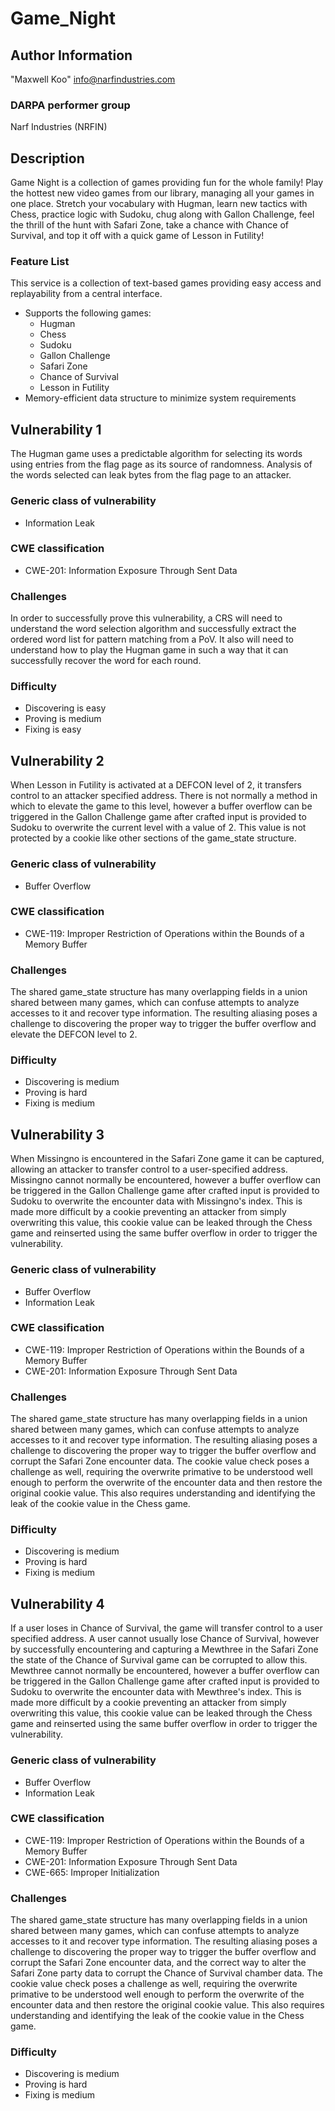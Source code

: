 # Game_Night

## Author Information
"Maxwell Koo" <info@narfindustries.com>

### DARPA performer group
Narf Industries (NRFIN)

## Description
Game Night is a collection of games providing fun for the whole family! Play the
hottest new video games from our library, managing all your games in one place.
Stretch your vocabulary with Hugman, learn new tactics with Chess, practice
logic with Sudoku, chug along with Gallon Challenge, feel the thrill of the hunt
with Safari Zone, take a chance with Chance of Survival, and top it off with a
quick game of Lesson in Futility!

### Feature List
This service is a collection of text-based games providing easy access and
replayability from a central interface.

- Supports the following games:
    * Hugman
    * Chess
    * Sudoku
    * Gallon Challenge
    * Safari Zone
    * Chance of Survival
    * Lesson in Futility
- Memory-efficient data structure to minimize system requirements

## Vulnerability 1
The Hugman game uses a predictable algorithm for selecting its words using
entries from the flag page as its source of randomness. Analysis of the words
selected can leak bytes from the flag page to an attacker.

### Generic class of vulnerability
- Information Leak

### CWE classification
- CWE-201: Information Exposure Through Sent Data

### Challenges
In order to successfully prove this vulnerability, a CRS will need to understand
the word selection algorithm and successfully extract the ordered word list for
pattern matching from a PoV. It also will need to understand how to play the
Hugman game in such a way that it can successfully recover the word for each
round.

### Difficulty
- Discovering is easy
- Proving is medium
- Fixing is easy

## Vulnerability 2
When Lesson in Futility is activated at a DEFCON level of 2, it transfers
control to an attacker specified address. There is not normally a method in
which to elevate the game to this level, however a buffer overflow can be
triggered in the Gallon Challenge game after crafted input is provided to Sudoku
to overwrite the current level with a value of 2. This value is not protected by
a cookie like other sections of the game\_state structure.

### Generic class of vulnerability
- Buffer Overflow

### CWE classification
- CWE-119: Improper Restriction of Operations within the Bounds of a Memory Buffer

### Challenges
The shared game\_state structure has many overlapping fields in a union shared
between many games, which can confuse attempts to analyze accesses to it and
recover type information. The resulting aliasing poses a challenge to
discovering the proper way to trigger the buffer overflow and elevate the DEFCON
level to 2.

### Difficulty
- Discovering is medium
- Proving is hard
- Fixing is medium

## Vulnerability 3
When Missingno is encountered in the Safari Zone game it can be captured,
allowing an attacker to transfer control to a user-specified address. Missingno
cannot normally be encountered, however a buffer overflow can be triggered in
the Gallon Challenge game after crafted input is provided to Sudoku to overwrite
the encounter data with Missingno's index. This is made more difficult by a
cookie preventing an attacker from simply overwriting this value, this cookie
value can be leaked through the Chess game and reinserted using the same buffer
overflow in order to trigger the vulnerability.

### Generic class of vulnerability
- Buffer Overflow
- Information Leak

### CWE classification
- CWE-119: Improper Restriction of Operations within the Bounds of a Memory Buffer
- CWE-201: Information Exposure Through Sent Data

### Challenges
The shared game\_state structure has many overlapping fields in a union shared
between many games, which can confuse attempts to analyze accesses to it and
recover type information. The resulting aliasing poses a challenge to
discovering the proper way to trigger the buffer overflow and corrupt the Safari
Zone encounter data. The cookie value check poses a challenge as well, requiring
the overwrite primative to be understood well enough to perform the overwrite of
the encounter data and then restore the original cookie value. This also
requires understanding and identifying the leak of the cookie value in the Chess
game.

### Difficulty
- Discovering is medium
- Proving is hard
- Fixing is medium

## Vulnerability 4
If a user loses in Chance of Survival, the game will transfer control to a user
specified address. A user cannot usually lose Chance of Survival, however by
successfully encountering and capturing a Mewthree in the Safari Zone the state
of the Chance of Survival game can be corrupted to allow this. Mewthree cannot
normally be encountered, however a buffer overflow can be triggered in the
Gallon Challenge game after crafted input is provided to Sudoku to overwrite the
encounter data with Mewthree's index. This is made more difficult by a cookie
preventing an attacker from simply overwriting this value, this cookie value can
be leaked through the Chess game and reinserted using the same buffer overflow
in order to trigger the vulnerability.

### Generic class of vulnerability
- Buffer Overflow
- Information Leak

### CWE classification
- CWE-119: Improper Restriction of Operations within the Bounds of a Memory Buffer
- CWE-201: Information Exposure Through Sent Data
- CWE-665: Improper Initialization

### Challenges
The shared game\_state structure has many overlapping fields in a union shared
between many games, which can confuse attempts to analyze accesses to it and
recover type information. The resulting aliasing poses a challenge to
discovering the proper way to trigger the buffer overflow and corrupt the Safari
Zone encounter data, and the correct way to alter the Safari Zone party data to
corrupt the Chance of Survival chamber data. The cookie value check poses a
challenge as well, requiring the overwrite primative to be understood well
enough to perform the overwrite of the encounter data and then restore the
original cookie value. This also requires understanding and identifying the leak
of the cookie value in the Chess game.

### Difficulty
- Discovering is medium
- Proving is hard
- Fixing is medium


